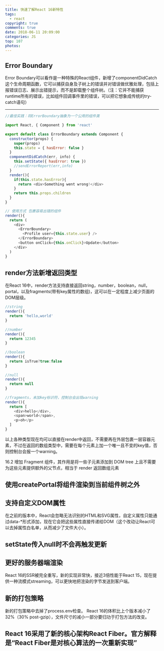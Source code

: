 ```yaml
---
title: 快速了解React 16新特性
tags:
  - react
copyright: true
comments: true
date: 2018-06-11 20:09:00
categories: JS
top: 107
photos:
---
```


## Error Boundary

Error Boundary可以看作是一种特殊的React组件，新增了componentDidCatch这个生命周期函数，它可以捕获自身及子树上的错误并对错误做优雅处理，包括上报错误日志、展示出错提示，而不是卸载整个组件树。（注：它并不能捕获runtime所有的错误，比如组件回调事件里的错误，可以把它想象成传统的try-catch语句）

---
<!-- more -->

```javascript
//最佳实践：将ErrorBoundary抽象为一个公用的组件类
 
import React, { Component } from 'react'
 
export default class ErrorBoundary extends Component {
  constructor(props) {
    super(props)
    this.state = { hasError: false }
  }
  componentDidCatch(err, info) {
    this.setState({ hasError: true })
    //sendErrorReport(err,info)
  }
  render(){
    if(this.state.hasError){
      return <div>Something went wrong!</div>
    }
    return this.props.children
  }
}
```

```javascript
// 使用方式 包裹容易出错的组件
render(){
  return (
    <div>
      <ErrorBoundary>
        <Profile user={this.state.user} />
      </ErrorBoundary>
      <button onClick={this.onClick}>Update</button>
    </div>
  )
}
```
## render方法新增返回类型
在React 16中，render方法支持直接返回string，number，boolean，null，portal，以及fragments(带有key属性的数组)，这可以在一定程度上减少页面的DOM层级。

```javascript
//string
render(){
  return 'hello,world'
}
 
//number
render(){
  return 12345
}
 
//boolean
render(){
  return isTrue?true:false
}
 
//null
render(){
  return null
}
 
//fragments，未加key标识符，控制台会出现warning
render(){
  return [
    <div>hello</div>,
    <span>world</span>,
    <p>oh</p>
  ]
}
```
以上各种类型现在均可以直接在render中返回，不需要再在外层包裹一层容器元素，不过在返回的数组类型中，需要在每个元素上加一个唯一且不变的key值，否则控制台会报一个warning。

16.2 增加 Fragment 组件，其作用是将一些子元素添加到 DOM tree 上且不需要为这些元素提供额外的父节点，相当于 render 返回数组元素

## 使用createPortal将组件渲染到当前组件树之外

## 支持自定义DOM属性
在之前的版本中，React会忽略无法识别的HTML和SVG属性，自定义属性只能通过data-*形式添加，现在它会把这些属性直接传递给DOM（这个改动让React可以去掉属性白名单，从而减少了文件大小）。

## setState传入null时不会再触发更新

## 更好的服务器端渲染
React 16的SSR被完全重写，新的实现非常快，接近3倍性能于React 15，现在提供一种流模式streaming，可以更快地把渲染的字节发送到客户端。

## 新的打包策略
新的打包策略中去掉了process.env检查。
React 16的体积比上个版本减小了32%（30% post-gzip），文件尺寸的减小一部分要归功于打包方法的改变。

## React 16采用了新的核心架构React Fiber。官方解释是“React Fiber是对核心算法的一次重新实现”